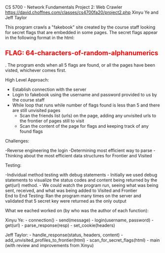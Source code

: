 CS 5700 - Network Fundamentals
Project 2: Web Crawler
https://david.choffnes.com/classes/cs4700fa20/project2.php
Xinyu Ye and Jeff Taylor

This program crawls a "fakebook" site created by the course staff looking for secret flags that are embedded in some pages.  The secret flags appear in the following format in the html: <h2 class='secret_flag' style="color:red">FLAG: 64-characters-of-random-alphanumerics</h2>.  The program ends when all 5 flags are found, or all the pages have been visted, whichever comes first.

High Level Approach:

- Establish connection with the server
- Login to fakebook using the username and password provided to us by the course staff
- While loop that runs while number of flags found is less than 5 and there are still unvisited pages
	- Scan the friends list (urls) on the page, adding any unvisited urls to the frontier of pages still to visit
	- Scan the content of the page for flags and keeping track of any found flags

Challenges:

-Reverse engineering the login
-Determining most efficient way to parse
-Thinking about the most efficient data structures for Frontier and Visited


Testing:

-Individual method testing with debug statements
	- Initially we used debug statements to visualize the status codes and content being returned by the get(url) method.
	- We could watch the program run, seeing what was being sent, received, and what was being added to Visited and 	   Frontier  
End to End Testing: Ran the program many times on the server and validated that 5 secret key were returned as the only output

What we eached worked on (by who was the author of each function):

Xinyu Ye:
	- connection()
	- send(message)
	- login(username, password)
	- get(url)
	- parse_response(resp)
	- set_cookie(headers)

Jeff Taylor:
	- handle_response(status, headers, content)
	- add_unvisited_profiles_to_frontier(html)
	- scan_for_secret_flags(html)
	- main (with review and improvements from Xinyu)

